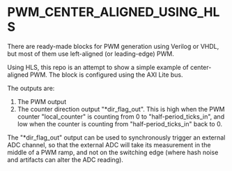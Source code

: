 # PWM_CENTER_ALIGNED_USING_HLS
There are ready-made blocks for PWM generation using Verilog or VHDL, but most of them use left-aligned (or leading-edge) PWM.

Using HLS, this repo is an attempt to show a simple example of center-aligned PWM.  The block is configured using the AXI Lite bus.

The outputs are:
1. The PWM output 
2. The counter direction output "*dir_flag_out".  This is high when the PWM counter "local_counter" is counting from 0 to "half-period_ticks_in",
and low when the counter is counting from "half-period_ticks_in" back to 0.

The "*dir_flag_out" output can be used to synchronously trigger an external ADC channel, so that the external ADC will take its measurement in the middle 
of a PWM ramp, and not on the switching edge (where hash noise and artifacts can alter the ADC reading).
